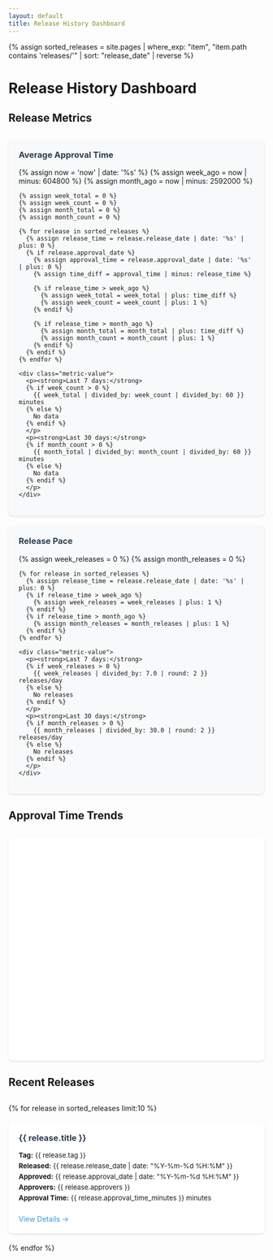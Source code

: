 ```yaml
---
layout: default
title: Release History Dashboard
---
```


{% assign sorted_releases = site.pages | where_exp: "item", "item.path contains 'releases/'" | sort: "release_date" | reverse %}

# Release History Dashboard

## Release Metrics

<div class="metrics-grid">
  <div class="metric-card">
    <h3>Average Approval Time</h3>
    {% assign now = 'now' | date: '%s' %}
    {% assign week_ago = now | minus: 604800 %}
    {% assign month_ago = now | minus: 2592000 %}
    
    {% assign week_total = 0 %}
    {% assign week_count = 0 %}
    {% assign month_total = 0 %}
    {% assign month_count = 0 %}
    
    {% for release in sorted_releases %}
      {% assign release_time = release.release_date | date: '%s' | plus: 0 %}
      {% if release.approval_date %}
        {% assign approval_time = release.approval_date | date: '%s' | plus: 0 %}
        {% assign time_diff = approval_time | minus: release_time %}
        
        {% if release_time > week_ago %}
          {% assign week_total = week_total | plus: time_diff %}
          {% assign week_count = week_count | plus: 1 %}
        {% endif %}
        
        {% if release_time > month_ago %}
          {% assign month_total = month_total | plus: time_diff %}
          {% assign month_count = month_count | plus: 1 %}
        {% endif %}
      {% endif %}
    {% endfor %}
    
    <div class="metric-value">
      <p><strong>Last 7 days:</strong> 
      {% if week_count > 0 %}
        {{ week_total | divided_by: week_count | divided_by: 60 }} minutes
      {% else %}
        No data
      {% endif %}
      </p>
      <p><strong>Last 30 days:</strong> 
      {% if month_count > 0 %}
        {{ month_total | divided_by: month_count | divided_by: 60 }} minutes
      {% else %}
        No data
      {% endif %}
      </p>
    </div>
  </div>

  <div class="metric-card">
    <h3>Release Pace</h3>
    {% assign week_releases = 0 %}
    {% assign month_releases = 0 %}
    
    {% for release in sorted_releases %}
      {% assign release_time = release.release_date | date: '%s' | plus: 0 %}
      {% if release_time > week_ago %}
        {% assign week_releases = week_releases | plus: 1 %}
      {% endif %}
      {% if release_time > month_ago %}
        {% assign month_releases = month_releases | plus: 1 %}
      {% endif %}
    {% endfor %}
    
    <div class="metric-value">
      <p><strong>Last 7 days:</strong> 
      {% if week_releases > 0 %}
        {{ week_releases | divided_by: 7.0 | round: 2 }} releases/day
      {% else %}
        No releases
      {% endif %}
      </p>
      <p><strong>Last 30 days:</strong> 
      {% if month_releases > 0 %}
        {{ month_releases | divided_by: 30.0 | round: 2 }} releases/day
      {% else %}
        No releases
      {% endif %}
      </p>
    </div>
  </div>
</div>

## Approval Time Trends

<div id="approval-chart"></div>

## Recent Releases

<div class="releases-grid">
{% for release in sorted_releases limit:10 %}
  <div class="release-card">
    <h3>{{ release.title }}</h3>
    <div class="release-meta">
      <p><strong>Tag:</strong> {{ release.tag }}</p>
      <p><strong>Released:</strong> {{ release.release_date | date: "%Y-%m-%d %H:%M" }}</p>
      <p><strong>Approved:</strong> {{ release.approval_date | date: "%Y-%m-%d %H:%M" }}</p>
      <p><strong>Approvers:</strong> {{ release.approvers }}</p>
      <p><strong>Approval Time:</strong> {{ release.approval_time_minutes }} minutes</p>
    </div>
    <a href="{{ site.baseurl }}/releases/{{ release.tag }}" class="release-link">View Details →</a>
  </div>
{% endfor %}
</div>

<style>
.metrics-grid {
  display: grid;
  grid-template-columns: repeat(auto-fit, minmax(300px, 1fr));
  gap: 20px;
  margin: 30px 0;
}

.metric-card {
  background: #f8f9fa;
  border-radius: 8px;
  padding: 20px;
  box-shadow: 0 2px 4px rgba(0,0,0,0.1);
}

.metric-card h3 {
  margin-top: 0;
  color: #2c3e50;
}

.metric-value {
  font-size: 1.1em;
  margin-top: 15px;
}

.releases-grid {
  display: grid;
  grid-template-columns: repeat(auto-fit, minmax(300px, 1fr));
  gap: 20px;
  margin: 30px 0;
}

.release-card {
  background: white;
  border-radius: 8px;
  padding: 20px;
  box-shadow: 0 2px 4px rgba(0,0,0,0.1);
  transition: transform 0.2s;
}

.release-card:hover {
  transform: translateY(-2px);
}

.release-card h3 {
  margin-top: 0;
  color: #2c3e50;
}

.release-meta {
  margin: 15px 0;
  font-size: 0.95em;
}

.release-meta p {
  margin: 5px 0;
}

.pending {
  color: #e67e22;
  font-weight: bold;
}

.release-link {
  display: inline-block;
  margin-top: 10px;
  color: #3498db;
  text-decoration: none;
}

.release-link:hover {
  text-decoration: underline;
}

#approval-chart {
  margin: 30px 0;
  height: 400px;
  background: white;
  border-radius: 8px;
  padding: 20px;
  box-shadow: 0 2px 4px rgba(0,0,0,0.1);
}
</style>

<script src="https://cdn.plot.ly/plotly-latest.min.js"></script>
<script>
document.addEventListener('DOMContentLoaded', function() {
    var releases = [
        {% for release in sorted_releases %}
        {% if release.approval_date %}
        {
            name: "{{ release.tag }}",
            releaseDate: new Date("{{ release.release_date }}"),
            approvalDate: new Date("{{ release.approval_date }}"),
            approvers: "{{ release.approvers }}"
        },
        {% endif %}
        {% endfor %}
    ];

    if (releases.length > 0) {
        var data = [{
            x: releases.map(r => r.name),
            y: releases.map(r => (new Date(r.approvalDate) - new Date(r.releaseDate)) / (1000 * 60)),
            text: releases.map(r => `Approved by: ${r.approvers}`),
            type: 'bar',
            marker: {
                color: '#3498db',
                opacity: 0.8
            }
        }];

        var layout = {
            title: 'Release Approval Times',
            paper_bgcolor: 'rgba(0,0,0,0)',
            plot_bgcolor: 'rgba(0,0,0,0)',
            xaxis: {
                title: 'Release Tag',
                tickangle: -45,
                gridcolor: '#eee'
            },
            yaxis: {
                title: 'Time to Approval (minutes)',
                gridcolor: '#eee'
            },
            hovermode: 'closest',
            margin: {
                l: 60,
                r: 20,
                t: 40,
                b: 80
            }
        };

        var config = {
            responsive: true
        };

        Plotly.newPlot('approval-chart', data, layout, config);
    } else {
        document.getElementById('approval-chart').innerHTML = '<p style="text-align: center; padding: 20px;">No approval data available</p>';
    }
});</script> 